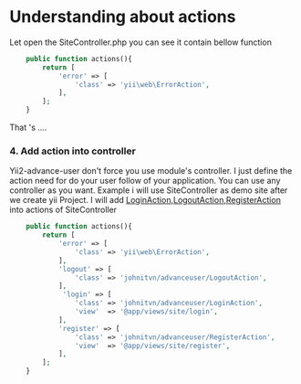# Understanding about actions

Let open the SiteController.php you can see it contain bellow function

````php
	public function actions(){
        return [
            'error' => [
                'class' => 'yii\web\ErrorAction',
            ],
        ];
    }
````

That 's ....


### 4. Add action into controller
Yii2-advance-user don't force you use module's controller. I just define the action need for do your user follow of your application. You can use any controller as you want. Example i will use SiteController as demo site after we create yii Project. I will add [LoginAction](https://github.com/johnitvn/yii2-advance-user/blob/master/src/actions/LoginAction.php),[LogoutAction](https://github.com/johnitvn/yii2-advance-user/blob/master/src/actions/LogoutAction.php),[RegisterAction](https://github.com/johnitvn/yii2-advance-user/blob/master/src/actions/RegisterAction.php) into actions of SiteController

````php
	public function actions(){
        return [
            'error' => [
                'class' => 'yii\web\ErrorAction',
            ],           
            'logout' => [
                'class' => 'johnitvn/advanceuser/LogoutAction',                                
            ],
             'login' => [
                'class' => 'johnitvn/advanceuser/LoginAction',
                'view'  => '@app/views/site/login',
            ],
            'register' => [
                'class' => 'johnitvn/advanceuser/RegisterAction',
                'view'  => '@app/views/site/register',
            ],
        ];
    }
````
